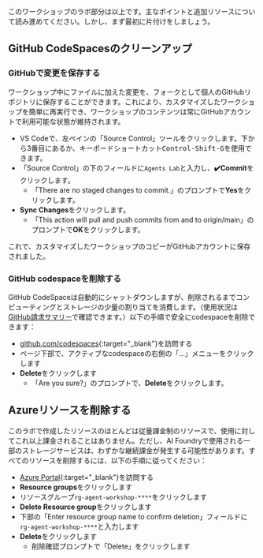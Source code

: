 このワークショップのラボ部分は以上です。主なポイントと追加リソースについて読み進めてください。しかし、まず最初に片付けをしましょう。

## GitHub CodeSpacesのクリーンアップ

### GitHubで変更を保存する

ワークショップ中にファイルに加えた変更を、フォークとして個人のGitHubリポジトリに保存することができます。これにより、カスタマイズしたワークショップを簡単に再実行でき、ワークショップのコンテンツは常にGitHubアカウントで利用可能な状態が維持されます。

* VS Codeで、左ペインの「Source Control」ツールをクリックします。下から3番目にあるか、キーボードショートカット<kbd>Control-Shift-G</kbd>を使用できます。
* 「Source Control」の下のフィールドに`Agents Lab`と入力し、**✔️Commit**をクリックします。
  * 「There are no staged changes to commit.」のプロンプトで**Yes**をクリックします。
* **Sync Changes**をクリックします。
  * 「This action will pull and push commits from and to origin/main」のプロンプトで**OK**をクリックします。

これで、カスタマイズしたワークショップのコピーがGitHubアカウントに保存されました。

### GitHub codespaceを削除する

GitHub CodeSpaceは自動的にシャットダウンしますが、削除されるまでコンピューティングとストレージの少量の割り当てを消費します。（使用状況は[GitHub請求サマリー](https://github.com/settings/billing/summary)で確認できます。）以下の手順で安全にcodespaceを削除できます：

* [github.com/codespaces](https://github.com/codespaces){:target="_blank"}を訪問する
* ページ下部で、アクティブなcodespaceの右側の「...」メニューをクリックします
* **Delete**をクリックします
  * 「Are you sure?」のプロンプトで、**Delete**をクリックします。

## Azureリソースを削除する

このラボで作成したリソースのほとんどは従量課金制のリソースで、使用に対してこれ以上課金されることはありません。ただし、AI Foundryで使用される一部のストレージサービスは、わずかな継続課金が発生する可能性があります。すべてのリソースを削除するには、以下の手順に従ってください：

* [Azure Portal](https://portal.azure.com){:target="_blank"}を訪問する
* **Resource groups**をクリックします
* リソースグループ`rg-agent-workshop-****`をクリックします
* **Delete Resource group**をクリックします
* 下部の「Enter resource group name to confirm deletion」フィールドに`rg-agent-workshop-****`と入力します
* **Delete**をクリックします
  * 削除確認プロンプトで「Delete」をクリックします
